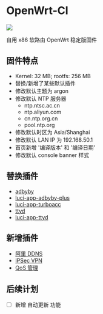 # OpenWrt-CI 

![](https://img.shields.io/github/workflow/status/deplives/OpenWrt-CI/OpenWrt%20Compile?label=OpenWRT&style=flat-square)

自用 x86 软路由 OpenWrt 稳定版固件

## 固件特点

- Kernel: 32 MB; rootfs: 256 MB
- 替换/新增了某些默认插件
- 修改默认主题为 argon
- 修改默认 NTP 服务器
    - ntp.ntsc.ac.cn 
    - ntp.aliyun.com 
    - cn.ntp.org.cn 
    - pool.ntp.org
- 修改默认时区为 Asia/Shanghai
- 修改默认 LAN IP 为 192.168.50.1
- 首页新增 '编译版本' 和 '编译日期'
- 修改默认 console banner 样式

## 替换插件

- [adbyby](https://github.com/deplives/adbyby)
- [luci-app-adbyby-plus](https://github.com/deplives/luci-app-adbyby-plus)
- [luci-app-turboacc](https://github.com/deplives/luci-app-turboacc)
- [ttyd](https://github.com/deplives/ttyd)
- [luci-app-ttyd](https://github.com/deplives/luci-app-ttyd)

## 新增插件

- [阿里 DDNS](https://github.com/deplives/openwrt-package)
- [IPSec VPN](https://github.com/deplives/openwrt-package)
- [QoS 管理](https://github.com/deplives/openwrt-package)

## 后续计划

- [ ] 新增 自动更新 功能